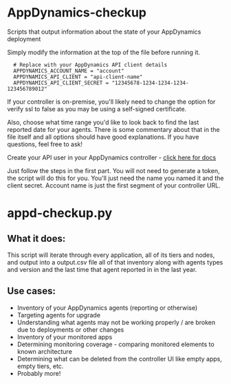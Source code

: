 # AppDynamics-checkup
Scripts that output information about the state of your AppDynamics deployment

Simply modify the information at the top of the file before running it.
~~~
  # Replace with your AppDynamics API client details
  APPDYNAMICS_ACCOUNT_NAME = "account"
  APPDYNAMICS_API_CLIENT = "api-client-name"
  APPDYNAMICS_API_CLIENT_SECRET = "12345678-1234-1234-1234-123456789012"
~~~
If your controller is on-premise, you'll likely need to change the option for verify ssl to false as you may be using a self-signed certificate.

Also, choose what time range you'd like to look back to find the last reported date for your agents. There is some commentary about that in the file itself and all options should have good explanations. If you have questions, feel free to ask!

Create your API user in your AppDynamics controller - [click here for docs](https://docs.appdynamics.com/appd/23.x/latest/en/extend-appdynamics/appdynamics-apis/api-clients#id-.APIClientsv23.1-CreateAPIClientsCreate_API_Client)

Just follow the steps in the first part. You will not need to generate a token, the script will do this for you. You'll just need the name you named it and the client secret. Account name is just the first segment of your controller URL.

# appd-checkup.py
## What it does:
This script will iterate through every application, all of its tiers and nodes, and output into a output.csv file all of that inventory along with agents types and version and the last time that agent reported in in the last year. 

## Use cases:
* Inventory of your AppDynamics agents (reporting or otherwise)
* Targeting agents for upgrade
* Understanding what agents may not be working properly / are broken due to deployments or other changes
* Inventory of your monitored apps
* Determining monitoring coverage - comparing monitored elements to known architecture
* Determining what can be deleted from the controller UI like empty apps, empty tiers, etc.
* Probably more!

